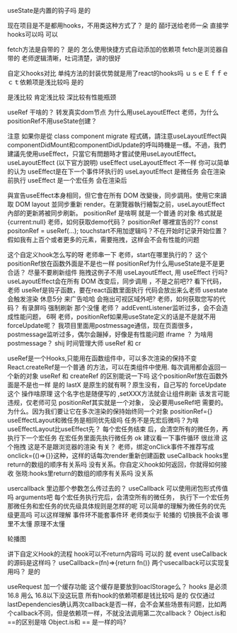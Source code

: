 useState是内置的钩子吗 是的

现在项目是不是都用hooks，不用类这种方式了？ 是的
皕圩送给老师一朵
直接学hooks可以吗 可以

fetch方法是自带的？ 是的
怎么使用快捷方式自动添加的依赖项
fetch是浏览器自带的
老师逻辑清晰，吐词清楚，讲的很好

自定义hooks对比 单纯方法的封装优势就是用了react的hooks吗
ｕｓｅＥｆｆｅｃｔ依赖项是浅比较吗 是的

是浅比较
肯定浅比较 深比较有性能瓶颈



useRef 干啥的？
转发真实dom节点
为什么用useLayoutEffect
老师，为什么positionRef不用useState创建？


注意
如果你是從 class component migrate 程式碼，請注意useLayoutEffect與componentDidMount和componentDidUpdate的呼叫時機是一樣。不過，我們建議先使用useEffect，只當它有問題時才嘗試使用useLayoutEffect。
useLayoutEffect (以下官方說明)
useEffect
useLayoutEffect 不一样
你可以简单的认为 useEffect是在下一个事件环执行的
useLayoutEffect 是微任务 会在渲染前执行
 useEffect 是一个宏任务 会在渲染后

與宣告useEffect本身相同，但它會在所有 DOM 改變後，同步調用。使用它來讀取 DOM layout 並同步重新 render。在瀏覽器執行繪製之前，useLayoutEffect內部的更新將被同步刷新。
positionRef 是啥啊
就是一个普通 的对象 
 格式就是{current:null}
老师，如何获取demo代码？
positionRef 哪裡宣告的??
const positonRef = useRef(...);
touchstart不用加逻辑吗？不在开始时记录开始位置？
假如我有上百个或者更多的元素，需要拖拽，这样会不会有性能的问题


这个自定义hook怎么写的呀  老师串一下
老师，start在哪里执行的？
这个positionRef放在函数外面是不是也一样
positionRef为什么用useState是不是更合适？
尽量不要刷新组件
拖拽这例子不用 useLayoutEffect, 用 useEffect 行吗?
useLayoutEffect会在所有 DOM 改变后，同步调用 ，不是之前吧??
看下代码，老师
useRef是钩子函数，要在react函数里面执行
代码会放出来么老师
usestate会触发渲染
休息5分
来广告哈哈
会拖出可视区域外吧?
老师，如何获取您写的代码？
有录屏吗
强制刷新 那个没懂 老师？
addEventListener监听过多，会不会造成性能问题，
6啊
老师，positionRef如果用useState定义的话是不是就不用forceUpdate呢？
我项目里面用postmessage通信，现在页面很多，postmessage监听过多，偶尔会蹦掉，好像是有性能问题
iframe ？  为啥用postmessage？
shij
时间管理大师
useRef 和 cr


useRef是一个Hooks,只能用在函数组件中，可以多次渲染的保持不变
React.createRef是一个普通 的方法，可以在类组件中使用. 每次调用都会返回一个新的对象
useRef 和 createRef 的区别能说一下吗
这个positionRef放在函数外面是不是也一样 是的
lastX 是原生的就有啊？原生没有，自己写的 
forceUpdate 这个 操作啥原理
这个名字也是随便写的 ,setXXX方法就会让组件刷新
该发言可能违规，仅老师可见
positionRef其实就是一个对象， 没必要用useRef吧
需要的。为什么。因为我们要让它在多次渲染的保持始终同一个对象
positionRef={}
useEffectLayout和微任务是相同优先级吗
任务不是先宏后微吗？为啥useEffectLayout比useEffect先？
每个宏任务结束 后，会清空所有的微任务，再执行下一个宏任务
在宏任务里面先执行微任务
ok
建议看一下事件循环
很丝滑 这个拖拽
这是不是跟浏览器的渲染 有关？
老师，绑定onClick事件不推荐写成onclick={()=>{}}这种，这样的话每次render重新创建函数
useCallback
hooks里return的数组的顺序有关系吗
没有关系。你自定义hook如何返回，你就得如何接收
张晓:hooks里return的数组的顺序有关系吗 没关系



usercallback 里边那个参数怎么传过去的？
useCallback 可以使用闭包形式传值吗
arguments吧
每个宏任务执行完后，会清空所有的微任务，
执行下一个宏任务 那微任务和宏任务的优先级具体规则是怎样的呢 可以简单的理解为微任务的优先级更高吗
可以这样理解
事件环不能套事件环
老师类似于 轮播的 切换我不会诶
哪里不太懂
原理不太懂

轮播图


讲下自定义Hook的流程
hook可以不return内容吗 可以的
就 event
useCallback的源码是这样吗？ useCallback=(fn)=>{return fn()}
两个usecallback可以实现复用吗？
是的


useRequest 加一个缓存功能
这个缓存是要放到loaclStorage么？
hooks 是必须16.8 用么
16.8以下没这玩意
所有hook的依赖项都是钱比较吗 是的
仅仅通过lastDependencies确认两次callback是否一样，会不会某些场景有问题，比如两个callback不同，但是依赖项一样，不就没法调用第二次callback？
Object.is和==的区别是啥
Object.is和 == 是一样的吗?


